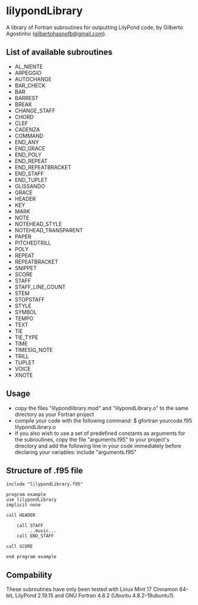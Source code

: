 lilypondLibrary
===============

A library of Fortran subroutines for outputting LilyPond code, by Gilberto Agostinho (gilbertohasnofb@gmail.com).

List of available subroutines
-----------------------------

- AL_NIENTE
- ARPEGGIO
- AUTOCHANGE
- BAR_CHECK
- BAR
- BARREST
- BREAK
- CHANGE_STAFF
- CHORD
- CLEF
- CADENZA
- COMMAND
- END_ANY
- END_GRACE
- END_POLY
- END_REPEAT
- END_REPEATBRACKET          
- END_STAFF
- END_TUPLET
- GLISSANDO
- GRACE
- HEADER
- KEY
- MARK
- NOTE
- NOTEHEAD_STYLE          
- NOTEHEAD_TRANSPARENT
- PAPER
- PITCHEDTRILL
- POLY
- REPEAT
- REPEATBRACKET
- SNIPPET          
- SCORE
- STAFF          
- STAFF_LINE_COUNT
- STEM
- STOPSTAFF
- STYLE
- SYMBOL
- TEMPO
- TEXT
- TIE
- TIE_TYPE
- TIME
- TIMESIG_NOTE
- TRILL
- TUPLET
- VOICE
- XNOTE

Usage
-----

- copy the files "lilypondlibrary.mod" and "lilypondLibrary.o" to the same directory as your Fortran project
- compile your code with the following command:
	$ gfortran yourcode.f95 lilypondLibrary.o
- if you also wish to use a set of predefined constants as arguments for the subroutines, copy the file "arguments.f95" to your project's directory and add the following line in your code immediately before declaring your variables:
	include "arguments.f95"

Structure of .f95 file
----------------------

	include "lilypondLibrary.f95"
	
	program example
	use lilypondLibrary
	implicit none

	call HEADER
	
		call STAFF
			...music...
		call END_STAFF
	
	call SCORE
	
	end program example
	
Compability
-----------

These subroutines have only been tested with Linux Mint 17 Cinnamon 64-bit, LilyPond 2.19.15 and GNU Fortran 4.8.2 (Ubuntu 4.8.2-19ubuntu1).
